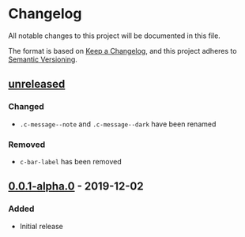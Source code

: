 # Changelog
All notable changes to this project will be documented in this file.

The format is based on [Keep a Changelog](https://keepachangelog.com/en/1.0.0/),
and this project adheres to [Semantic Versioning](https://semver.org/spec/v2.0.0.html).

## [unreleased]

### Changed
- `.c-message--note` and `.c-message--dark` have been renamed

### Removed
- `c-bar-label` has been removed

## [0.0.1-alpha.0] - 2019-12-02

### Added
- Initial release

[unreleased]: https://github.com/appsignal/design-system/compare/v0.0.1-alpha.0...HEAD
[0.0.1-alpha.0]: https://github.com/appsignal/design-system/releases/tag/v0.0.1-alpha.0
